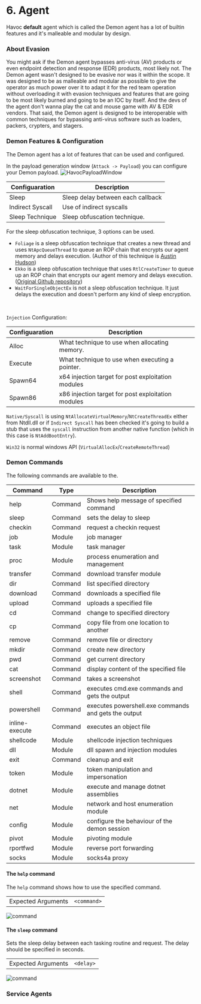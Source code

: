 # 6. Agent 

Havoc **default** agent which is called the Demon agent has a lot of builtin features and it's malleable and modular by design. 

### About Evasion

You might ask if the Demon agent bypasses anti-virus (AV) products or even endpoint detection and response (EDR) products, most likely not. 
The Demon agent wasn't designed to be evasive nor was it within the scope. It was designed to be as malleable and modular as possible to give the operator as much power over it to adapt it for the red team operation without overloading it with evasion techniques and features that are going to be most likely burned and going to be an IOC by itself. And the devs of the agent don't wanna play the cat and mouse game with AV & EDR vendors. 
That said, the Demon agent is designed to be interoperable with common techniques for bypassing anti-virus software such as loaders, packers, crypters, and stagers.

### Demon Features & Configuration

The Demon agent has a lot of features that can be used and configured. 

In the payload generation window (`Attack -> Payload`) you can configure your Demon payload.
![HavocPayloadWindow](/images/assets/HavocPayloadWindow.png)

| Configuaration   | Description                       |
|------------------|-----------------------------------|
| Sleep            | Sleep delay between each callback |  
| Indirect Syscall | Use of indirect syscalls          |
| Sleep Technique  | Sleep obfuscation technique.      |

For the sleep obfuscation technique, 3 options can be used. 
- `Foliage` is a sleep obfuscation technique that creates a new thread and uses `NtApcQueueThread` to queue an ROP chain that encrypts our agent memory and delays execution. (Author of this technique is [Austin Hudson](https://twitter.com/ilove2pwn_))
- `Ekko` is a sleep obfuscation technique that uses `RtlCreateTimer` to queue up an ROP chain that encrypts our agent memory and delays execution. ([Original Github repository](https://github.com/Cracked5pider/Ekko))
- `WaitForSingleObjectEx` is not a sleep obfuscation technique. It just delays the execution and doesn't perform any kind of sleep encryption. 

&nbsp;

`Injection` Configuration:

| Configuaration | Description                                        |
|----------------|----------------------------------------------------|
| Alloc          | What technique to use when allocating memory.      |  
| Execute        | What technique to use when executing a pointer.    |
| Spawn64        | x64 injection target for post exploitation modules |
| Spawn86        | x86 injection target for post exploitation modules |

`Native/Syscall` is using `NtAllocateVirtualMemory`/`NtCreateThreadEx` either from Ntdll.dll or if `Indirect Syscall` has been checked it's going to build a stub that uses the `syscall` instruction from another native function (which in this case is `NtAddBootEntry`).

`Win32` is normal windows API (`VirtualAllocEx`/`CreateRemoteThread`)

### Demon Commands

The following commands are available to the.

 | Command        | Type        | Description |
 |----------------|-------------|-------------|
 | help           | Command     | Shows help message of specified command
 | sleep          | Command     | sets the delay to sleep
 | checkin        | Command     | request a checkin request
 | job            | Module      | job manager
 | task           | Module      | task manager
 | proc           | Module      | process enumeration and management
 | transfer       | Command     | download transfer module
 | dir            | Command     | list specified directory
 | download       | Command     | downloads a specified file
 | upload         | Command     | uploads a specified file
 | cd             | Command     | change to specified directory
 | cp             | Command     | copy file from one location to another
 | remove         | Command     | remove file or directory
 | mkdir          | Command     | create new directory
 | pwd            | Command     | get current directory
 | cat            | Command     | display content of the specified file
 | screenshot     | Command     | takes a screenshot
 | shell          | Command     | executes cmd.exe commands and gets the output
 | powershell     | Command     | executes powershell.exe commands and gets the output
 | inline-execute | Command     | executes an object file
 | shellcode      | Module      | shellcode injection techniques
 | dll            | Module      | dll spawn and injection modules
 | exit           | Command     | cleanup and exit
 | token          | Module      | token manipulation and impersonation
 | dotnet         | Module      | execute and manage dotnet assemblies
 | net            | Module      | network and host enumeration module
 | config         | Module      | configure the behaviour of the demon session
 | pivot          | Module      | pivoting module
 | rportfwd       | Module      | reverse port forwarding
 | socks          | Module      | socks4a proxy

#### The `help` command
The `help` command shows how to use the specified command. 

|||
|--|--|
| Expected Arguments | `<command>` | 

![command](/images/assets/commands/help.png)

#### The `sleep` command
Sets the sleep delay between each tasking routine and request. The delay should be specified in seconds. 

|||
|--|--|
| Expected Arguments | `<delay>` | 

![command](/images/assets/commands/sleep.png)

### Service Agents